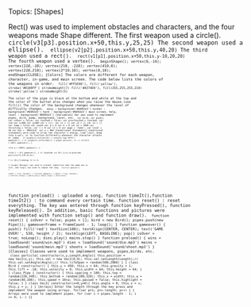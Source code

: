 Topics:
[Shapes]

Rect() was used to implement obstacles and characters, and the four weapons made Shape different.
The first weapon used a circle().
<code> 
    circle(v3[p3].position.x+50,this.y,25,25)
The second weapon used a ellipse().
<code>
    ellipse(v2[p2].position.x+50,this.y,40,20)
The third weapon used a rect().
<code>
    rect(v1[p1].position.x+50,this.y-10,20,20) 
The fourth weapon used a vertex().
<code>
    beginShape();
    vertex(0,-10);
    vertex(2*10,-10);
    vertex(2*10, -2*10);
    vertex(4*10,0);
    vertex(2*10,2*10);
    vertex(2*10,10);
    vertex(0,10);
    endShape(CLOSE); 
[Colors]
The colors are different for each weapon, character, in-game, and main screen.
The code below lists the colors of the weapons in order.
<code>
    fill('#FF5E00'), 
    fill('yellow'), 
    stroke('#0100FF')
    strokeWeight(7)
    fill('#4374D9'),
    fill(255,255,255,210)
    stroke('yellow')
    strokeWeight(5)  
The color of the pipe is black at the bottom and white at the top and the color of the button also changes when you raise the mouse.(use fill()) 
The color of the background changes whenever the level of difficulty changes. 
<code>
  easy : background('#6092e3')
  normal : background('#6092e3')
  hard : background('#6092e3')
  main screen, help, level : background('#6092e3')
[Variables]
Var was used to implement pipes, bird, pump, background, level, etc.
<code>
  var bird;
  var pipes;
  var isOver = false;
  var touched = false;
  var prevTouched = touched;
  var z=0
  var x=400
  var y=400
  var v =[];
  var v1 = []
  var v2 = []
  var v3 = []
  var Jump = false 
  var sound
  var q = 0
  var m = 0
  var m1 = 1000
  var thrusting = false;
  var l = 0
  var l2 = 0
  var page = 'home';
  var level = 36
  var bac = '#00c5cd'
  var o = 960
[Conditional Statements]
Conditional statements were used to allow the character's energy, time limit, bump into a wall, or to function differently whenever the character attacks or jumps.
<code>
  if (pipes[i].hits(bird)) 
    {
      console.log("HITS")
      gameover();
    }
    if (pipes[i].offscreen()) {
      pipes.splice(i, 1);
    }
  if(o+l2 < 100){
    gameover(); 
   }     
   if(m-q > 1000){
    gamewin(); 
   }  
   if(m1-l < 0){
    gameover(); 
   }
   if (keyCode === 81) {//q
    v3.push(new particle(74,170,35,0));    
    l += 10;//l=energy
    l2 += 5;  
  } 
[Loops]
NoLoop() was used to prevent repetition when the game won or lost, and loop() was used to repeat the song.
<code>
  function gameover() {  
  isOver = true;
  noLoop();
}
  function gamewin() {
  isOver = true;
  noLoop();
}
function setup() {
  mains.play()
  mains.loop()
 }
[Functions]

function preload() :  uploaded a song.
function timeIt(),function timeIt2() : to command every certain time.
function reset() : reset everything.
The key was entered through function keyPressed(), function keyReleased().
In addition, basic functions and pictures were implemented with function setup() and function draw().
<code>
  function reset() {
  isOver = false;
  pipes = [];
  bird = new Bird();
  pipes.push(new Pipe());
  gameoverFrame = frameCount - 1;
  loop();
  }
  function gameover() {
  push()
  fill('red')
  textSize(100);
  textAlign(CENTER, CENTER);
  text('GAME OVER!', 530, height / 2);
  textAlign(LEFT, BASELINE);
  pop()
  isOver = true;
  noLoop();
  dies.play()
  mains.stop()
  }
  function preload() {
  wins = loadSound('sound/win.mp3')
  dies = loadSound('sound/die.mp3')
  mains = loadSound('sound/main.mp3')
  shoots = loadSound('sound/shoot.mp3')
  }
[Classes]
Classes were used to implement weapons, pipes,birds, etc.
<code>
  class particle{
  constructor(x,y,Length,Angle){
    this.position = new Vec2(x,y);
    this.vel = new Vec2(0,0);
    this.vel.setLength(Length);//
    this.vel.setAngle(Angle);//
    this.lifeSpan = random(500,2000)
  }
  }
  class Bird {
  constructor() {
    this.y = 450;
    this.x = 64;
    this.gravity = 1;
    this.lift = -18;
    this.velocity = 0;
    this.width = 64;
    this.height = 64;
  }
  }
  class Pipe {
  constructor() {
    this.spacing = 100;
    this.top = random(220,340);
    this.bottom = random(200,320);
    this.x = width;
    this.w = random(40,100);
    this.speed = 10+a;
    this.passed = false;
    this.highlight = false;
  }
  }
  class Vec2{
  constructor(x=0,y=0){
    this.angle = 0;
    this.x = x;
    this.y = y;
  }
}
[Arrays]
Enter the length through the key press and implement the weapon using arrays.
for(var p=1; p<v.length; p++)
    {
    }
Arrays were used to implement pipes.
for (var i = pipes.length - 1; i >= 0; i--) {}
